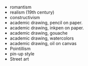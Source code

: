 * romantism
* realism (19th century)
* constructivism
* academic drawing, pencil on paper.
* academic drawing, inkpen on paper.
* academic drawing, gouache
* academic drawing, watercolors
* academic drawing, oil on canvas
* Pointillism
* pin-up style
* Street art

